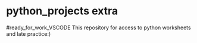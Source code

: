 # python_projects extra 
#ready_for_work_VSCODE
This repository for access to python worksheets and late practice:)
